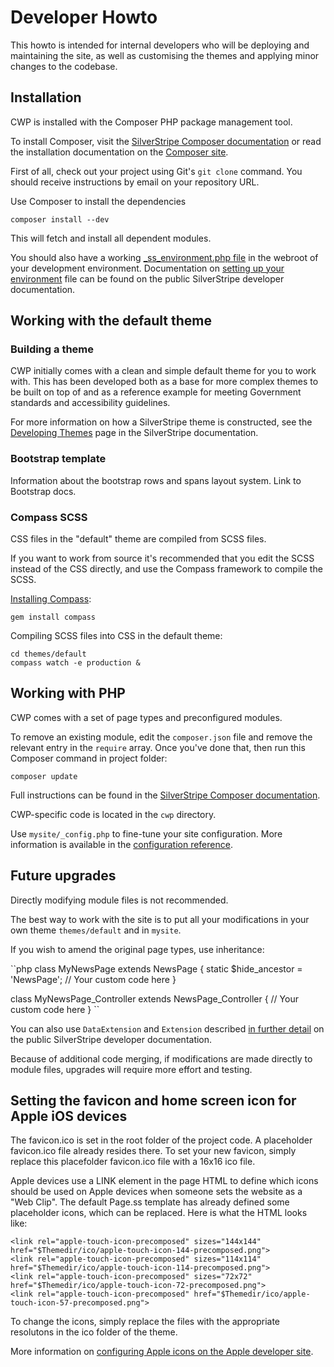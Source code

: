 # Developer Howto

This howto is intended for internal developers who will be deploying and maintaining the site, as well as customising
the themes and applying minor changes to the codebase.

## Installation

CWP is installed with the Composer PHP package management tool.

To install Composer, visit the
[SilverStripe Composer documentation](http://doc.silverstripe.org/framework/en/installation/composer) or read the
installation documentation on the [Composer site](http://getcomposer.org/doc/00-intro.md).

First of all, check out your project using Git's `git clone` command.
You should receive instructions by email on your repository URL.

Use Composer to install the dependencies

	composer install --dev

This will fetch and install all dependent modules.

You should also have a working [_ss_environment.php file](http://doc.silverstripe.org/framework/en/topics/environment-management)
in the webroot of your development environment. Documentation on
[setting up your environment](http://doc.silverstripe.org/framework/en/topics/environment-management) file can be found
on the public SilverStripe developer documentation.

## Working with the default theme

### Building a theme

CWP initially comes with a clean and simple default theme for you to work with. This has been developed both as a base
for more complex themes to be built on top of and as a reference example for meeting Government standards and
accessibility guidelines.

For more information on how a SilverStripe theme is constructed, see the [Developing Themes](http://doc.silverstripe.org/framework/en/topics/theme-development) page in the SilverStripe documentation.

### Bootstrap template

Information about the bootstrap rows and spans layout system. Link to Bootstrap docs.

### Compass SCSS

CSS files in the "default" theme are compiled from SCSS files.

If you want to work from source it's recommended that you edit the SCSS instead of the CSS directly, and use the Compass
framework to compile the SCSS.

[Installing Compass](http://compass-style.org/install/):

	gem install compass

Compiling SCSS files into CSS in the default theme:

	cd themes/default
	compass watch -e production &

## Working with PHP

CWP comes with a set of page types and preconfigured modules. 

To remove an existing module, edit the `composer.json` file and remove the relevant entry in the `require` array.
Once you've done that, then run this Composer command in project folder:

	composer update

Full instructions can be found in the
[SilverStripe Composer documentation](http://doc.silverstripe.org/framework/en/installation/composer#advanced-usage).

CWP-specific code is located in the `cwp` directory.

Use `mysite/_config.php` to fine-tune your site configuration.
More information is available in the
[configuration reference](http://doc.silverstripe.org/framework/en/topics/configuration).

## Future upgrades

Directly modifying module files is not recommended.

The best way to work with the site is to put all your modifications in your own theme `themes/default`
and in `mysite`.

If you wish to amend the original page types, use inheritance:

``php
class MyNewsPage extends NewsPage {
	static $hide_ancestor = 'NewsPage';
	// Your custom code here
}

class MyNewsPage_Controller extends NewsPage_Controller {
	// Your custom code here
}
``

You can also use `DataExtension` and `Extension`
described [in further detail](http://doc.silverstripe.org/framework/en/reference/dataextension) on the public
SilverStripe developer documentation.

Because of additional code merging, if modifications are made directly to module files, upgrades will require more
effort and testing.

## Setting the favicon and home screen icon for Apple iOS devices

The favicon.ico is set in the root folder of the project code. A placeholder favicon.ico file already resides there.
To set your new favicon, simply replace this placefolder favicon.ico file with a 16x16 ico file.

Apple devices use a LINK element in the page HTML to define which icons should be used on Apple devices when
someone sets the website as a "Web Clip". The default Page.ss template has already defined some placeholder
icons, which can be replaced. Here is what the HTML looks like:

	<link rel="apple-touch-icon-precomposed" sizes="144x144" href="$Themedir/ico/apple-touch-icon-144-precomposed.png">
	<link rel="apple-touch-icon-precomposed" sizes="114x114" href="$Themedir/ico/apple-touch-icon-114-precomposed.png">
	<link rel="apple-touch-icon-precomposed" sizes="72x72" href="$Themedir/ico/apple-touch-icon-72-precomposed.png">
	<link rel="apple-touch-icon-precomposed" href="$Themedir/ico/apple-touch-icon-57-precomposed.png">

To change the icons, simply replace the files with the appropriate resolutons in the ico folder of the theme.

More information on [configuring Apple icons on the Apple developer site](http://developer.apple.com/library/ios/#documentation/AppleApplications/Reference/SafariWebContent/ConfiguringWebApplications/ConfiguringWebApplications.html).

